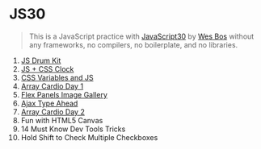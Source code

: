 # JS30

> This is a JavaScript practice with [JavaScript30](https://javascript30.com/) by [Wes Bos](https://github.com/wesbos) without any frameworks, no compilers, no boilerplate, and no libraries.

1. [JS Drum Kit](https://github.com/amelieyeh/JS30/blob/master/01-JSDrumKit/README.md)
2. [JS + CSS Clock](https://github.com/amelieyeh/JS30/blob/master/02-JS%2BCSSClock/README.md)
3. [CSS Variables and JS](https://github.com/amelieyeh/JS30/blob/master/03-CSS%20Variables%20and%20JS/README.md)
4. [Array Cardio Day 1](https://github.com/amelieyeh/JS30/blob/master/04-Array%20cardio%20day%201/README.md)
5. [Flex Panels Image Gallery](https://github.com/amelieyeh/JS30/blob/master/05-Flex%20Panels%20Image%20Gallery/README.md)
6. [Ajax Type Ahead](https://github.com/amelieyeh/JS30/blob/master/06-Ajax%20Type%20Ahead/README.md)
7. [Array Cardio Day 2](https://github.com/amelieyeh/JS30/blob/master/07-Array%20cardio%20day%202/README.md)
8. Fun with HTML5 Canvas
9. 14 Must Know Dev Tools Tricks
10. Hold Shift to Check Multiple Checkboxes

